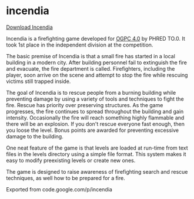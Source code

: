# incendia

[Download Incendia](http://incendia.googlecode.com/files/Incendia%200.1.zip)

Incendia is a firefighting game developed for [OGPC 4.0](http://techstart.org/ogpc) by PHRED TO.0. It took 1st place in the independent division at the competition.

The basic premise of Incendia is that a small fire has started in a local building in a modern city. After building personnel fail to extinguish the fire and evacuate, the fire department is called. Firefighters, including the player, soon arrive on the scene and attempt to stop the fire while rescuing victims still trapped inside.

The goal of Incendia is to rescue people from a burning building while preventing damage by using a variety of tools and techniques to fight the fire. Rescue has priority over preserving structures. As the game progresses, the fire continues to spread throughout the building and gain intensity. Occasionally the fire will reach something highly flammable and there will be an explosion. If you don't rescue everyone fast enough, then you loose the level. Bonus points are awarded for preventing excessive damage to the building.

One neat feature of the game is that levels are loaded at run-time from text files in the levels directory using a simple file format. This system makes it easy to modify preexisting levels or create new ones.

The game is designed to raise awareness of firefighting search and rescue techniques, as well how to be prepared for a fire.

Exported from code.google.com/p/incendia
